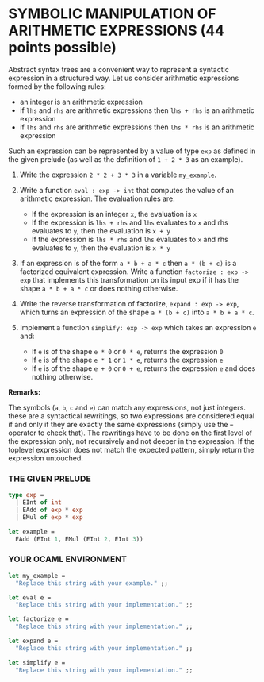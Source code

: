 # SYMBOLIC MANIPULATION OF ARITHMETIC EXPRESSIONS (44 points possible)
Abstract syntax trees are a convenient way to represent a syntactic expression in a structured way.
Let us consider arithmetic expressions formed by the following rules:

* an integer is an arithmetic expression
* if `lhs` and `rhs` are arithmetic expressions then `lhs + rhs` is an arithmetic expression
* if `lhs` and `rhs` are arithmetic expressions then `lhs * rhs` is an arithmetic expression

Such an expression can be represented by a value of type `exp` as defined in the given prelude (as well as the definition of `1 + 2 * 3` as an example).

1. Write the expression `2 * 2 + 3 * 3` in a variable `my_example`.

2. Write a function `eval : exp -> int` that computes the value of an arithmetic expression. The evaluation rules are:
    * If the expression is an integer `x`, the evaluation is `x`
    * If the expression is `lhs + rhs` and `lhs` evaluates to `x` and rhs evaluates to `y`, then the evaluation is `x + y`
    * If the expression is `lhs * rhs` and `lhs` evaluates to `x` and rhs evaluates to `y`, then the evaluation is `x * y`

3. If an expression is of the form `a * b + a * c` then `a * (b + c)` is a factorized equivalent expression.
Write a function `factorize : exp -> exp` that implements this transformation on its input exp if it has the shape `a * b + a * c` or does nothing otherwise.

4. Write the reverse transformation of factorize, `expand : exp -> exp`, which turns an expression of the shape `a * (b + c)` into `a * b + a * c`.

5. Implement a function `simplify: exp -> exp` which takes an expression `e` and:
    * If `e` is of the shape `e * 0` or `0 * e`, returns the expression `0`
    * If `e` is of the shape `e * 1` or `1 * e`, returns the expression `e`
    * If `e` is of the shape `e + 0` or `0 + e`, returns the expression `e`
and does nothing otherwise.

**Remarks:**

The symbols (`a`, `b`, `c` and `e`) can match any expressions, not just integers.
these are a syntactical rewritings, so two expressions are considered equal if and only if they are exactly the same expressions (simply use the `=` operator to check that).
The rewritings have to be done on the first level of the expression only, not recursively and not deeper in the expression. If the toplevel expression does not match the expected pattern, simply return the expression untouched.

### THE GIVEN PRELUDE
```ocaml
type exp =
  | EInt of int
  | EAdd of exp * exp
  | EMul of exp * exp

let example =
  EAdd (EInt 1, EMul (EInt 2, EInt 3))
```

### YOUR OCAML ENVIRONMENT
```ocaml
let my_example =
  "Replace this string with your example." ;;

let eval e =
  "Replace this string with your implementation." ;;

let factorize e =
  "Replace this string with your implementation." ;;

let expand e =
  "Replace this string with your implementation." ;;

let simplify e =
  "Replace this string with your implementation." ;;
```
